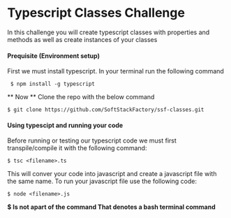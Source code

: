 # Typescript Classes Challenge
In this challenge you will create typescript classes with properties and methods as well as create instances of your classes


#### Prequisite (Environment setup)

First we must install typescript. In your terminal run the following command
```
 $ npm install -g typescript
```
** Now ** Clone the repo with the below command

```
$ git clone https://github.com/SoftStackFactory/ssf-classes.git
```


#### Using typescipt and running your code

Before running or testing our typescript code we must first transpile/compile it with the following command:
```
$ tsc <filename>.ts
```

This will conver your code into javascript and create a javascript file with the same name.
To run your javascript file use the following code:

```
$ node <filename>.js
```

**$  Is not apart of the command That denotes a bash terminal command**

<!-- ## Start in example import folder [here](https://github.com/SoftStackFactory/typescript-imports/tree/master/example-import) -->
